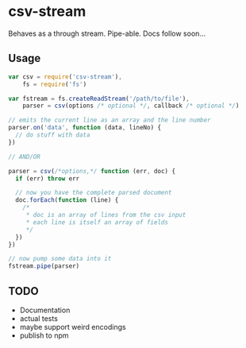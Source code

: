 csv-stream
===

Behaves as a through stream. Pipe-able. Docs follow soon...

## Usage

```javascript
var csv = require('csv-stream'),
    fs = require('fs')

var fstream = fs.createReadStream('/path/to/file'),
    parser = csv(options /* optional */, callback /* optional */)

// emits the current line as an array and the line number
parser.on('data', function (data, lineNo) {
  // do stuff with data
})

// AND/OR

parser = csv(/*options,*/ function (err, doc) {
  if (err) throw err

  // now you have the complete parsed document
  doc.forEach(function (line) {
    /* 
     * doc is an array of lines from the csv input
     * each line is itself an array of fields
     */
  })
})

// now pump some data into it
fstream.pipe(parser)

```

## TODO

- Documentation
- actual tests
- maybe support weird encodings
- publish to npm
